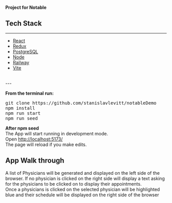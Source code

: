 **Project for Notable**
<br/>

## Tech Stack

---

* [React](https://reactjs.org/)
* [Redux](https://redux.js.org/)
* [PostgreSQL](https://www.postgresql.org/)
* [Node](https://nodejs.org/en/)
* [Railway](https://railway.app/)
* [Vite](https://vitejs.dev/)

<br />
---

**From the terminal run:**

<pre>
git clone https://github.com/stanislavlevitt/notableDemo
npm install
npm run start
npm run seed
</pre>

**After npm seed**<br />
The App will start running in development mode.<br />
Open [http://localhost:5173/](http://localhost:5173/)<br />
The page will reload if you make edits.

## App Walk through
A list of Physicians will be generated and displayed on the left side of the browser. If no physician is clicked on the right side will display a text asking for the physicians to be clicked on to display their appointments.
<br>
Once a physicians is clicked on the selected physician will be highlighted blue and their schedule will be displayed on the right side of the browser
